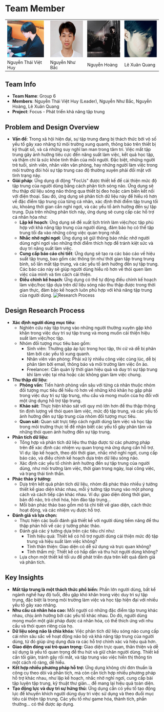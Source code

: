 # Team Member

<table>
  <tr>
    <td><img src="NTVH.png" alt="Thành viên 1" width="120" height="120" /></td>
    <td><img src="NNB.png" alt="Thành viên 2" width="120" height="120"/></td>
    <td><img src="NH.png" alt="Thành viên 3" width="120" height="120"/></td>
    <td><img src="LXQ.png" alt="Thành viên 3" width="120" height="120"/></td>
  </tr>
  <tr>
    <td>Nguyễn Thái Việt Huy</td>
    <td>Nguyễn Như Bắc</td>
    <td>Nguyễn Hoàng</td>
    <td>Lê Xuân Quang</td>
  </tr>
</table>


## Team Info
- **Team Name**: Group 6
- **Members**: Nguyễn Thái Việt Huy (Leader), Nguyễn Như Bắc, Nguyễn Hoàng, Lê Xuân Quang
- **Project**: Focus - Phát triển khả năng tập trung

## Problem and Design Overview
- **Vấn đề**: Trong xã hội hiện đại, sự tập trung đang bị thách thức bởi vô số yếu tố gây xao nhãng từ môi trường xung quanh, thông báo trên thiết bị kỹ thuật số, và cả những suy nghĩ lan man trong tâm trí. Việc mất tập trung gây ảnh hưởng tiêu cực đến năng suất làm việc, kết quả học tập, và thậm chí là sức khỏe tinh thần của mỗi người. Đặc biệt, những người trẻ tuổi, sinh viên, nhân viên văn phòng, hay những người làm việc trong môi trường đòi hỏi sự tập trung cao độ thường xuyên phải đối mặt với tình trạng này.
- **Giải pháp**: Ứng dụng di động "FocUs" được thiết kế để cải thiện mức độ tập trung của người dùng bằng cách phân tích sóng não. Ứng dụng sẽ thu thập dữ liệu sóng não thông qua thiết bị đeo hoặc cảm biến kết nối với điện thoại. Sau đó, ứng dụng sẽ phân tích dữ liệu này để hiểu rõ hơn về đặc điểm tập trung của từng cá nhân, xác định thời điểm tập trung tối ưu, khoảng thời gian cần nghỉ ngơi, và các yếu tố ảnh hưởng đến sự tập trung. Dựa trên những phân tích này, ứng dụng sẽ cung cấp các hỗ trợ cá nhân hóa như:
  - **Lập kế hoạch**: Ứng dụng sẽ đề xuất lịch trình làm việc/học tập phù hợp với khả năng tập trung của người dùng, đảm bảo họ có thể tập trung tối đa vào những công việc quan trọng nhất.
  - **Nhắc nhở nghỉ ngơi**: Ứng dụng sẽ gửi thông báo nhắc nhở người dùng nghỉ ngơi vào những thời điểm thích hợp để tránh kiệt sức và duy trì năng suất làm việc.
  - **Cung cấp báo cáo chi tiết**: Ứng dụng sẽ tạo ra các báo cáo về hiệu suất tập trung, bao gồm các thông tin như thời gian tập trung trung bình, số lần mất tập trung, và các yếu tố ảnh hưởng đến sự tập trung. Các báo cáo này sẽ giúp người dùng hiểu rõ hơn về thói quen làm việc của mình và tìm cách cải thiện.
  - **Điều chỉnh kế hoạch**: Ứng dụng có thể tự động điều chỉnh kế hoạch làm việc/học tập dựa trên dữ liệu sóng não thu thập được trong thời gian thực, đảm bảo kế hoạch luôn phù hợp với khả năng tập trung của người dùng.
  ![Research Process](https://github.com/username/repository-name/blob/main/image.png )
## Design Research Process
- **Xác định người dùng mục tiêu:**
  - Nghiên cứu này tập trung vào những người thường xuyên gặp khó khăn trong việc duy trì sự tập trung và mong muốn cải thiện hiệu suất làm việc/học tập.
  - Nhóm đối tượng mục tiêu bao gồm:
    - Sinh viên: Thường gặp áp lực trong học tập, thi cử và dễ bị phân tâm bởi các yếu tố xung quanh.
    - Nhân viên văn phòng: Phải xử lý nhiều công việc cùng lúc, dễ bị phân tâm bởi email, thông báo và môi trường làm việc ồn ào.
    - Freelancer: Cần quản lý thời gian hiệu quả và duy trì sự tập trung khi làm việc tại nhà hoặc các không gian làm việc chung.
- **Thu thập dữ liệu:**
  - **Phỏng vấn:** Tiến hành phỏng vấn sâu với từng cá nhân thuộc nhóm đối tượng mục tiêu để hiểu rõ hơn về những khó khăn họ gặp phải trong việc duy trì sự tập trung, nhu cầu và mong muốn của họ đối với một ứng dụng hỗ trợ tập trung.
  - **Khảo sát:** Thực hiện khảo sát với quy mô lớn hơn để thu thập thông tin định lượng về thói quen làm việc, mức độ tập trung, và các yếu tố ảnh hưởng đến sự tập trung của nhóm đối tượng mục tiêu.
  - **Quan sát:** Quan sát trực tiếp cách người dùng làm việc và học tập trong môi trường thực tế để nhận biết các yếu tố gây phân tâm và những thói quen ảnh hưởng đến sự tập trung.
- **Phân tích dữ liệu:**
  - Tổng hợp và phân tích dữ liệu thu thập được từ các phương pháp trên để xác định các nhiệm vụ quan trọng mà ứng dụng cần hỗ trợ. Ví dụ: lập kế hoạch, theo dõi thời gian, nhắc nhở nghỉ ngơi, cung cấp báo cáo, và điều chỉnh kế hoạch dựa trên dữ liệu sóng não.
  - Xác định các yếu tố chính ảnh hưởng đến sự tập trung của người dùng, như môi trường làm việc, thời gian trong ngày, loại công việc, và trạng thái tinh thần.
- **Phác thảo ý tưởng:**
  - Dựa trên kết quả phân tích dữ liệu, nhóm đã phác thảo nhiều ý tưởng thiết kế giao diện khác nhau, mỗi ý tưởng tập trung vào một phong cách và cách tiếp cận khác nhau. Ví dụ: giao diện dòng thời gian, bản đồ não, trò chơi hóa, hòn đảo tập trung...
  - Mỗi bản phác thảo bao gồm mô tả chi tiết về giao diện, cách thức hoạt động, và các nhiệm vụ được hỗ trợ.
- **Đánh giá và lựa chọn:**
  - Thực hiện các buổi đánh giá thiết kế với người dùng tiềm năng để thu thập phản hồi về các ý tưởng phác thảo.
  - Đánh giá các ý tưởng dựa trên các tiêu chí như:
    - Tính hiệu quả: Thiết kế có hỗ trợ người dùng cải thiện mức độ tập trung và hiệu suất làm việc không?
    - Tính thân thiện: Giao diện có dễ sử dụng và trực quan không?
    - Tính thẩm mỹ: Thiết kế có hấp dẫn và thu hút người dùng không?
  - Lựa chọn một thiết kế tối ưu để phát triển dựa trên kết quả đánh giá và phân tích.
## Key Insights
- **Mất tập trung là một thách thức phổ biến:** Phần lớn người dùng, bất kể ngành nghề hay độ tuổi, đều gặp khó khăn trong việc duy trì sự tập trung, đặc biệt là trong môi trường làm việc và học tập hiện đại với nhiều yếu tố gây xao nhãng.
- **Nhu cầu cá nhân hóa cao:** Mỗi người có những đặc điểm tập trung khác nhau, chịu ảnh hưởng bởi các yếu tố khác nhau. Do đó, người dùng mong muốn một giải pháp được cá nhân hóa, có thể thích ứng với nhu cầu và thói quen riêng của họ.
- **Dữ liệu sóng não là chìa khóa:** Việc phân tích dữ liệu sóng não cung cấp cái nhìn sâu sắc về hoạt động não bộ và khả năng tập trung của người dùng, từ đó giúp ứng dụng đưa ra các hỗ trợ chính xác và hiệu quả hơn.
- **Giao diện đóng vai trò quan trọng:** Giao diện trực quan, thân thiện và dễ sử dụng là yếu tố quan trọng để thu hút và giữ chân người dùng. Thiết kế cần tối giản, tránh gây rối mắt, và tập trung vào việc hiển thị thông tin một cách rõ ràng, dễ hiểu.
- **Kết hợp nhiều phương pháp hỗ trợ:** Ứng dụng không chỉ đơn thuần là công cụ theo dõi và phân tích, mà còn cần tích hợp nhiều phương pháp hỗ trợ khác nhau, như lập kế hoạch, nhắc nhở nghỉ ngơi, cung cấp bài tập luyện tập trung, kỹ thuật thư giãn... để mang lại hiệu quả toàn diện.
- **Tạo động lực và duy trì sự hứng thú:** Ứng dụng cần có yếu tố tạo động lực để khuyến khích người dùng duy trì việc sử dụng và theo đuổi mục tiêu cải thiện tập trung. Các yếu tố như game hóa, thành tích, phần thưởng... có thể được áp dụng.
